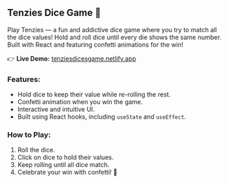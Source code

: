 ## Tenzies Dice Game 🎲
Play Tenzies — a fun and addictive dice game where you try to match all the dice values! Hold and roll dice until every die shows the same number. Built with React and featuring confetti animations for the win!

👉 **Live Demo:** [tenziesdicesgame.netlify.app](https://tenziesdicesgame.netlify.app/)

### Features:
- Hold dice to keep their value while re-rolling the rest.
- Confetti animation when you win the game.
- Interactive and intuitive UI.
- Built using React hooks, including `useState` and `useEffect`.

### How to Play:
1. Roll the dice.
2. Click on dice to hold their values.
3. Keep rolling until all dice match.
4. Celebrate your win with confetti! 🎉

